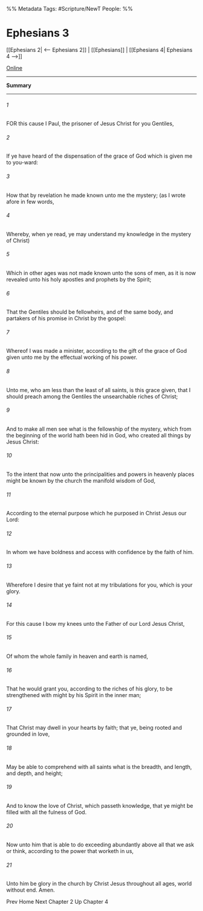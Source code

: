 %% Metadata
Tags: #Scripture/NewT
People: 
%%
# Ephesians 3
[[Ephesians 2| <-- Ephesians 2]] | [[Ephesians]] | [[Ephesians 4| Ephesians 4 -->]]

[Online](https://churchofjesuschrist.org/study/scriptures/nt/eph/3?lang=eng)

---
__Summary__



---
###### 1
FOR this cause I Paul, the prisoner of Jesus Christ for you Gentiles,
###### 2
If ye have heard of the dispensation of the grace of God which is given me to you-ward:
###### 3
How that by revelation he made known unto me the mystery; (as I wrote afore in few words,
###### 4
Whereby, when ye read, ye may understand my knowledge in the mystery of Christ)
###### 5
Which in other ages was not made known unto the sons of men, as it is now revealed unto his holy apostles and prophets by the Spirit;
###### 6
That the Gentiles should be fellowheirs, and of the same body, and partakers of his promise in Christ by the gospel:
###### 7
Whereof I was made a minister, according to the gift of the grace of God given unto me by the effectual working of his power.
###### 8
Unto me, who am less than the least of all saints, is this grace given, that I should preach among the Gentiles the unsearchable riches of Christ;
###### 9
And to make all men see what is the fellowship of the mystery, which from the beginning of the world hath been hid in God, who created all things by Jesus Christ:
###### 10
To the intent that now unto the principalities and powers in heavenly places might be known by the church the manifold wisdom of God,
###### 11
According to the eternal purpose which he purposed in Christ Jesus our Lord:
###### 12
In whom we have boldness and access with confidence by the faith of him.
###### 13
Wherefore I desire that ye faint not at my tribulations for you, which is your glory.
###### 14
For this cause I bow my knees unto the Father of our Lord Jesus Christ,
###### 15
Of whom the whole family in heaven and earth is named,
###### 16
That he would grant you, according to the riches of his glory, to be strengthened with might by his Spirit in the inner man;
###### 17
That Christ may dwell in your hearts by faith; that ye, being rooted and grounded in love,
###### 18
May be able to comprehend with all saints what is the breadth, and length, and depth, and height;
###### 19
And to know the love of Christ, which passeth knowledge, that ye might be filled with all the fulness of God.
###### 20
Now unto him that is able to do exceeding abundantly above all that we ask or think, according to the power that worketh in us,
###### 21
Unto him be glory in the church by Christ Jesus throughout all ages, world without end. Amen.

Prev
Home
Next
Chapter 2
Up
Chapter 4



